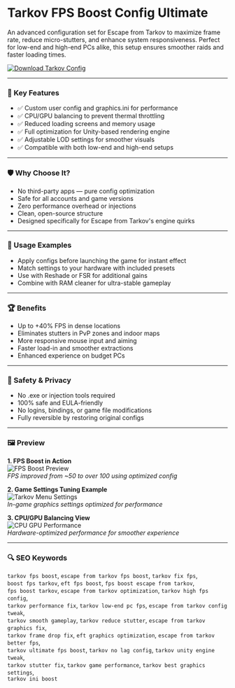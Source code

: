 # Tarkov FPS Boost Config Ultimate

An advanced configuration set for Escape from Tarkov to maximize frame rate, reduce micro-stutters, and enhance system responsiveness. Perfect for low-end and high-end PCs alike, this setup ensures smoother raids and faster loading times.

[![Download Tarkov Config](https://img.shields.io/badge/Download-Tarkov_Config-blueviolet)](#)

---

### 🚀 Key Features

- ✅ Custom user config and graphics.ini for performance
- ✅ CPU/GPU balancing to prevent thermal throttling
- ✅ Reduced loading screens and memory usage
- ✅ Full optimization for Unity-based rendering engine
- ✅ Adjustable LOD settings for smoother visuals
- ✅ Compatible with both low-end and high-end setups

---

### 🛡 Why Choose It?

- No third-party apps — pure config optimization  
- Safe for all accounts and game versions  
- Zero performance overhead or injections  
- Clean, open-source structure  
- Designed specifically for Escape from Tarkov's engine quirks

---

### 🧪 Usage Examples

- Apply configs before launching the game for instant effect  
- Match settings to your hardware with included presets  
- Use with Reshade or FSR for additional gains  
- Combine with RAM cleaner for ultra-stable gameplay  

---

### 🏆 Benefits

- Up to +40% FPS in dense locations  
- Eliminates stutters in PvP zones and indoor maps  
- More responsive mouse input and aiming  
- Faster load-in and smoother extractions  
- Enhanced experience on budget PCs  

---

### 🔐 Safety & Privacy

- No .exe or injection tools required  
- 100% safe and EULA-friendly  
- No logins, bindings, or game file modifications  
- Fully reversible by restoring original configs  

---

### 🖼 Preview

**1. FPS Boost in Action**  
![FPS Boost Preview](https://i.ytimg.com/vi/KXe1NBhM2DQ/hq720.jpg?sqp=-oaymwEhCK4FEIIDSFryq4qpAxMIARUAAAAAGAElAADIQj0AgKJD&rs=AOn4CLBcbyx6BFQQ56-0j4dlaQ2E_hrWzQ)  
*FPS improved from ~50 to over 100 using optimized config*

**2. Game Settings Tuning Example**  
![Tarkov Menu Settings](https://i.ytimg.com/vi/BMrbmmcFYw8/maxresdefault.jpg)  
*In-game graphics settings optimized for performance*

**3. CPU/GPU Balancing View**  
![CPU GPU Performance](https://cdn.shopify.com/s/files/1/0560/4789/4710/t/20/assets/escape_from_tarkov_best_cpu-rya0yx.True?v=1707821478)  
*Hardware-optimized performance for smoother experience*

---

### 🔍 SEO Keywords

`tarkov fps boost`, `escape from tarkov fps boost`, `tarkov fix fps`,  
`boost fps tarkov`, `eft fps boost`, `fps boost escape from tarkov`,  
`fps boost tarkov`, `escape from tarkov optimization`, `tarkov high fps config`,  
`tarkov performance fix`, `tarkov low-end pc fps`, `escape from tarkov config tweak`,  
`tarkov smooth gameplay`, `tarkov reduce stutter`, `escape from tarkov graphics fix`,  
`tarkov frame drop fix`, `eft graphics optimization`, `escape from tarkov better fps`,  
`tarkov ultimate fps boost`, `tarkov no lag config`, `tarkov unity engine tweak`,  
`tarkov stutter fix`, `tarkov game performance`, `tarkov best graphics settings`,  
`tarkov ini boost`
